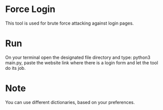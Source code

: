 # Force Login
This tool is used for brute force attacking against login pages.

# Run
On your terminal open the designated file directory and type: python3 main.py, paste the website link where there is a login form and let the tool do its job.

# Note
You can use different dictionaries, based on your preferences.
